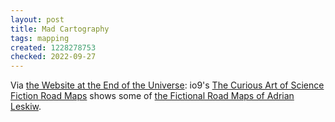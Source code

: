 ```yaml
---
layout: post
title: Mad Cartography
tags: mapping
created: 1228278753
checked: 2022-09-27
---
```

Via [the Website at the End of the Universe](http://web.archive.org/web/20101224101606/http://www.theendoftheuniverse.ca/node/1238):  io9's [The Curious Art of Science Fiction Road Maps](http://io9.com/5099082/the-curious-art-of-science-fiction-road-maps) shows some of [the Fictional Road Maps of Adrian Leskiw](http://www-personal.umich.edu/~aleskiw/maps/home.htm).
